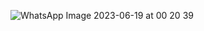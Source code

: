 ![WhatsApp Image 2023-06-19 at 00 20 39](https://github.com/Prakhar-gith/login-ex/assets/115631222/aafec0a9-520b-40d3-8651-2ac23a7af55a)
